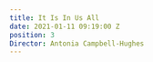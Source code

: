 ```yaml
---
title: It Is In Us All
date: 2021-01-11 09:19:00 Z
position: 3
Director: Antonia Campbell-Hughes
---
```


